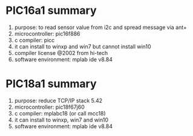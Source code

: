 # PIC16a1 summary
1. purpose: to read sensor value from i2c and spread message via ant+
2. microcontroller: pic16f886
3. c compiler: picc
4. it can install to winxp and win7 but cannot install win10
5. compiler license @2002 from hi-tech
6. software environment: mplab ide v8.84

# PIC18a1 summary
1. purpose: reduce TCP/IP stack 5.42
2. microcontroller: pic18f67j60
3. c compiler: mplabc18 (or call mcc18)
4. it can install to winxp, win7 and win10
5. software environment: mplab ide v8.84
